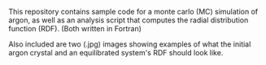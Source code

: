 This repository contains sample code for a monte carlo (MC) simulation of argon, as well as an analysis script that computes the radial distribution function (RDF). (Both written in Fortran)

Also included are two (.jpg) images showing examples of what the initial argon crystal and an equilibrated system's RDF should look like.